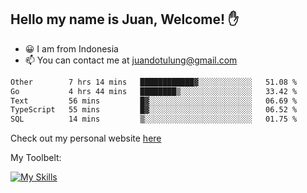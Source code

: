 ## Hello my name is Juan, Welcome! ✋

- 😀 I am from Indonesia
- 📫 You can contact me at juandotulung@gmail.com

<!--START_SECTION:waka-->

```txt
Other        7 hrs 14 mins   ████████████▓░░░░░░░░░░░░   51.08 %
Go           4 hrs 44 mins   ████████▒░░░░░░░░░░░░░░░░   33.42 %
Text         56 mins         █▓░░░░░░░░░░░░░░░░░░░░░░░   06.69 %
TypeScript   55 mins         █▓░░░░░░░░░░░░░░░░░░░░░░░   06.52 %
SQL          14 mins         ▒░░░░░░░░░░░░░░░░░░░░░░░░   01.75 %
```

<!--END_SECTION:waka-->

Check out my personal website [here](https://juanchristian.com)

My Toolbelt:

[![My Skills](https://skillicons.dev/icons?i=go,js,ts,nodejs,react,nextjs,python,php,laravel,aws,bash,linux,postgres,mysql,redis,mongodb,docker)](https://skillicons.dev)

